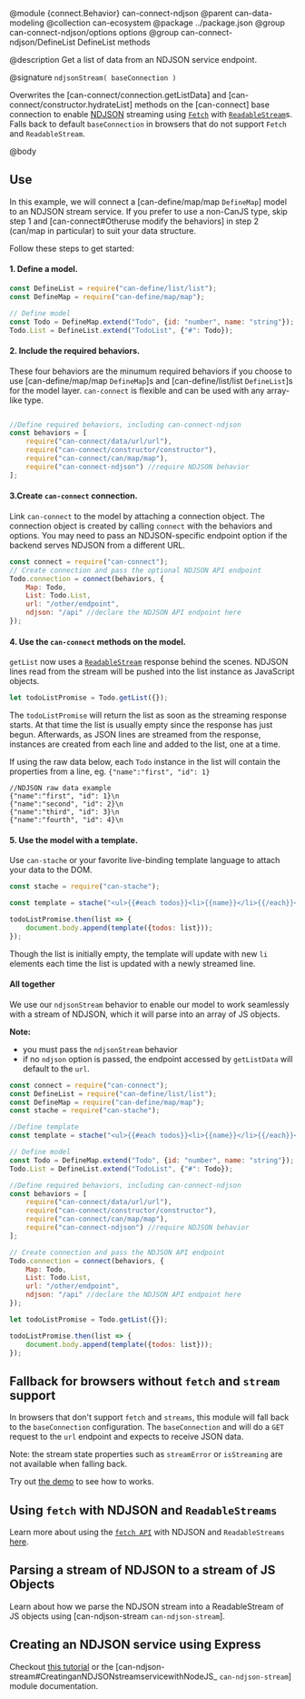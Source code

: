 @module {connect.Behavior} can-connect-ndjson
@parent can-data-modeling
@collection can-ecosystem
@package ../package.json
@group can-connect-ndjson/options options
@group can-connect-ndjson/DefineList DefineList methods

@description Get a list of data from an NDJSON service endpoint.

@signature `ndjsonStream( baseConnection )`

Overwrites the [can-connect/connection.getListData] and
[can-connect/constructor.hydrateList] methods on the [can-connect] base connection to enable [NDJSON](http://www.ndjson.org/) streaming using
[`Fetch`](https://developer.mozilla.org/en-US/docs/Web/API/Fetch_API) with
[`ReadableStream`](https://developer.mozilla.org/en-US/docs/Web/API/ReadableStream)s. Falls back to default `baseConnection` in browsers that do not support `Fetch` and `ReadableStream`.

@body
## Use

In this example, we will connect a [can-define/map/map `DefineMap`] model to an
NDJSON stream service. If you prefer to use a non-CanJS type, skip step 1 and
[can-connect#Otheruse modify the behaviors] in step 2 (can/map in particular)
to suit your data structure.

Follow these steps to get started:
#### 1. Define a model.

```js
const DefineList = require("can-define/list/list");
const DefineMap = require("can-define/map/map");

// Define model
const Todo = DefineMap.extend("Todo", {id: "number", name: "string"});
Todo.List = DefineList.extend("TodoList", {"#": Todo});
```

#### 2. Include the required behaviors.
These four behaviors are the minumum required behaviors if you choose to use
[can-define/map/map `DefineMap`]s and [can-define/list/list `DefineList`]s for
the model layer. `can-connect` is flexible and can be used with any array-like
type.

```js

//Define required behaviors, including can-connect-ndjson
const behaviors = [
    require("can-connect/data/url/url"),
    require("can-connect/constructor/constructor"),
    require("can-connect/can/map/map"),
    require("can-connect-ndjson") //require NDJSON behavior
];
```

#### 3.Create `can-connect` connection.
Link `can-connect` to the model by attaching a connection object. The connection
object is created by calling `connect` with the behaviors and options. You may
need to pass an NDJSON-specific endpoint option if the backend serves NDJSON
from a different URL.

```js
const connect = require("can-connect");
// Create connection and pass the optional NDJSON API endpoint
Todo.connection = connect(behaviors, {
    Map: Todo,
    List: Todo.List,
    url: "/other/endpoint",
    ndjson: "/api" //declare the NDJSON API endpoint here
});
```

#### 4. Use the `can-connect` methods on the model.
`getList` now uses a [`ReadableStream`](https://developer.mozilla.org/en-US/docs/Web/API/ReadableStream)
response behind the scenes. NDJSON lines read from the stream will be pushed
into the list instance as JavaScript objects.

```js
let todoListPromise = Todo.getList({});
```

The `todoListPromise` will return the list as soon as the streaming response
starts. At that time the list is usually empty since the response has just
begun. Afterwards, as JSON lines are streamed from the response, instances are
created from each line and added to the list, one at a time.

If using the raw data below, each `Todo` instance in the list will contain the
properties from a line, eg. `{"name":"first", "id": 1}`

```
//NDJSON raw data example
{"name":"first", "id": 1}\n
{"name":"second", "id": 2}\n
{"name":"third", "id": 3}\n
{"name":"fourth", "id": 4}\n
```

#### 5. Use the model with a template.
Use `can-stache` or your favorite live-binding template language to attach your
data to the DOM.

```js
const stache = require("can-stache");

const template = stache("<ul>{{#each todos}}<li>{{name}}</li>{{/each}}</ul>");

todoListPromise.then(list => {
    document.body.append(template({todos: list}));
});
```

Though the list is initially empty, the template will update with new `li` elements
each time the list is updated with a newly streamed line.

#### All together

We use our `ndjsonStream` behavior to enable our model to work seamlessly with
a stream of NDJSON, which it will parse into an array of JS objects.

**Note:**

- you must pass the `ndjsonStream` behavior
- if no `ndjson` option is passed, the endpoint accessed by `getListData`
  will default to the `url`.

```js
const connect = require("can-connect");
const DefineList = require("can-define/list/list");
const DefineMap = require("can-define/map/map");
const stache = require("can-stache");

//Define template
const template = stache("<ul>{{#each todos}}<li>{{name}}</li>{{/each}}</ul>");

// Define model
const Todo = DefineMap.extend("Todo", {id: "number", name: "string"});
Todo.List = DefineList.extend("TodoList", {"#": Todo});

//Define required behaviors, including can-connect-ndjson
const behaviors = [
    require("can-connect/data/url/url"),
    require("can-connect/constructor/constructor"),
    require("can-connect/can/map/map"),
    require("can-connect-ndjson") //require NDJSON behavior
];

// Create connection and pass the NDJSON API endpoint
Todo.connection = connect(behaviors, {
    Map: Todo,
    List: Todo.List,
    url: "/other/endpoint",
    ndjson: "/api" //declare the NDJSON API endpoint here
});

let todoListPromise = Todo.getList({});

todoListPromise.then(list => {
    document.body.append(template({todos: list}));
});
```
## Fallback for browsers without `fetch` and `stream` support
In browsers that don't support `fetch` and `streams`, this module will fall back to the `baseConnection` configuration. The `baseConnection` and will do a `GET` request to the `url` endpoint and expects to receive JSON data.

Note: the stream state properties such as `streamError` or `isStreaming` are not available when falling back.

Try out [the demo](https://github.com/canjs/can-connect-ndjson) to see how to works.

## Using `fetch` with NDJSON and `ReadableStreams`
Learn more about using the [`fetch API`](https://developer.mozilla.org/en-US/docs/Web/API/Fetch_API)
with NDJSON and `ReadableStreams` [here]().

## Parsing a stream of NDJSON to a stream of JS Objects
Learn about how we parse the NDJSON stream into a ReadableStream of JS objects using [can-ndjson-stream `can-ndjson-stream`].

## Creating an NDJSON service using Express
Checkout [this tutorial]() or the [can-ndjson-stream#CreatinganNDJSONstreamservicewithNodeJS_ `can-ndjson-stream`]
module documentation.
